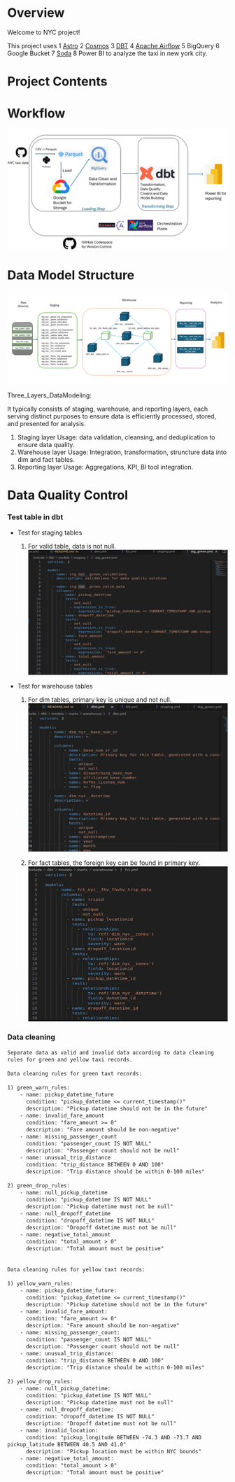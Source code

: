 Overview
========

Welcome to NYC project! 

This project uses 
    1 [Astro](https://www.astronomer.io/dg/signup-airflow/?utm_term=astro%20airflow&utm_campaign=brand-ft-global&utm_source=adwords&utm_medium=ppc&hsa_acc=4274135664&hsa_cam=21865965766&hsa_grp=169329542829&hsa_ad=743940119888&hsa_src=g&hsa_tgt=kwd-1777215821248&hsa_kw=astro%20airflow&hsa_mt=p&hsa_net=adwords&hsa_ver=3&gad_source=1&gad_campaignid=21865965766&gbraid=0AAAAADP7Y9h6CsvefFMH8xTG9Q-_USBQ8&gclid=Cj0KCQjwoZbBBhDCARIsAOqMEZUoRqNGZytzbavrQZdXT9hYyecnTyi5p1hJg3NOWR7pZm2bxNfPb_YaAoMIEALw_wcB) 
    2 [Cosmos](https://www.astronomer.io/cosmos/) 
    3 [DBT](https://www.getdbt.com/product/what-is-dbt) 
    4 [Apache Airflow](https://airflow.apache.org/)
    5 BigQuery 
    6 Google Bucket 
    7 [Soda](https://www.soda.io/) 
    8 Power BI
to analyze the taxi in new york city. 



Project Contents
================


Workflow 
================
![workflow diagram](https://github.com/GloriaTT502a/nyc_project/blob/img/img/workflow.png)



Data Model Structure
===========================
![Data Model Structure](https://github.com/GloriaTT502a/nyc_project/blob/img/img/Three_Layers_DataModeling.png)

Three_Layers_DataModeling: 

It typically consists of staging, warehouse, and reporting layers, each serving distinct purposes to ensure data is efficiently processed, stored, and presented for analysis. 

1. Staging layer 
    Usage: data validation, cleansing, and deduplication to ensure data quality. 
2. Warehouse layer
    Usage: Integration, transformation, struncture data into dim and fact tables. 
3. Reporting layer 
    Usage: Aggregations, KPI, BI tool integration. 


Data Quality Control 
=========================== 

### Test table in dbt 
  - Test for staging tables 
    
    1) For valid table, data is not null. 
      ![Test for staging tables](https://github.com/GloriaTT502a/nyc_project/blob/img/img/Test_staging_table.png)

  - Test for warehouse tables 
      
    1) For dim tables, primary key is unique and not null. 
      ![Test for warehouse tables](https://github.com/GloriaTT502a/nyc_project/blob/img/img/Test_dim_table.png)

      
    2) For fact tables, the foreign key can be found in primary key. 
      ![Test for fact tables](https://github.com/GloriaTT502a/nyc_project/blob/img/img/Test_fact_table.png)

### Data cleaning 
    
    Separate data as valid and invalid data according to data cleaning rules for green and yellow taxi records. 

    Data cleaning rules for green taxt records: 
    
    1) green_warn_rules:
        - name: pickup_datetime_future
          condition: "pickup_datetime <= current_timestamp()"
          description: "Pickup datetime should not be in the future"
        - name: invalid_fare_amount
          condition: "fare_amount >= 0"
          description: "Fare amount should be non-negative"
        - name: missing_passenger_count
          condition: "passenger_count IS NOT NULL"
          description: "Passenger count should not be null"
        - name: unusual_trip_distance
          condition: "trip_distance BETWEEN 0 AND 100"
          description: "Trip distance should be within 0-100 miles"

    2) green_drop_rules:
        - name: null_pickup_datetime
          condition: "pickup_datetime IS NOT NULL"
          description: "Pickup datetime must not be null"
        - name: null_dropoff_datetime
          condition: "dropoff_datetime IS NOT NULL"
          description: "Dropoff datetime must not be null"
        - name: negative_total_amount
          condition: "total_amount > 0"
          description: "Total amount must be positive"                                


    Data cleaning rules for yellow taxt records: 

    1) yellow_warn_rules:
        - name: pickup_datetime_future:
          condition: "pickup_datetime <= current_timestamp()"
          description: "Pickup datetime should not be in the future"
        - name: invalid_fare_amount:
          condition: "fare_amount >= 0"
          description: "Fare amount should be non-negative"
        - name: missing_passenger_count:
          condition: "passenger_count IS NOT NULL"
          description: "Passenger count should not be null"
        - name: unusual_trip_distance:
          condition: "trip_distance BETWEEN 0 AND 100"
          description: "Trip distance should be within 0-100 miles"

    2) yellow_drop_rules:
        - name: null_pickup_datetime:
          condition: "pickup_datetime IS NOT NULL"
          description: "Pickup datetime must not be null"
        - name: null_dropoff_datetime:
          condition: "dropoff_datetime IS NOT NULL"
          description: "Dropoff datetime must not be null"
        - name: invalid_location:
          condition: "pickup_longitude BETWEEN -74.3 AND -73.7 AND pickup_latitude BETWEEN 40.5 AND 41.0"
          description: "Pickup location must be within NYC bounds"
        - name: negative_total_amount:
          condition: "total_amount > 0"
          description: "Total amount must be positive"

          